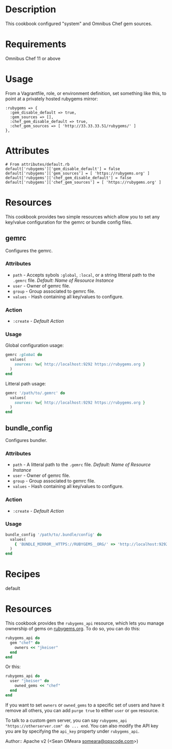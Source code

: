 Description
===========

This cookbook configured "system" and Omnibus Chef gem sources.

Requirements
============
Omnibus Chef 11 or above

Usage
=====

From a Vagrantfile, role, or environment definition, set something
like this, to point at a privately hosted rubygems mirror:

    :rubygems => {
      :gem_disable_default => true,
      :gem_sources => [],
      :chef_gem_disable_default => true,
      :chef_gem_sources => [ 'http://33.33.33.51/rubygems/' ]
    },

Attributes
==========

    # From attributes/default.rb
    default['rubygems']['gem_disable_default'] = false
    default['rubygems']['gem_sources'] = [ 'https://rubygems.org' ]
    default['rubygems']['chef_gem_disable_default'] = false
    default['rubygems']['chef_gem_sources'] = [ 'https://rubygems.org' ]

Resources
=========
This cookbook provides two simple resources which allow you to set any
key/value configuration for the gemrc or bundle config files.

gemrc
-----
Configures the gemrc.

### Attributes
 - `path`   - Accepts sybols `:global`, `:local`, or a string litteral path to
              the `.gemrc` file. _Default: Name of Resource Instance_
 - `user`   - Owner of gemrc file.
 - `group`  - Group associated to gemrc file.
 - `values` - Hash containing all key/values to configure.

### Action
 - `:create` - _Default Action_

### Usage
Global configuration usage:
```ruby
gemrc :global do
  values(
    sources: %w{ http://localhost:9292 https://rubygems.org }
  )
end
```
 
 
Litteral path usage:

```ruby
gemrc '/path/to/.gemrc' do
  values(
    sources: %w{ http://localhost:9292 https://rubygems.org }
  )
end
```


bundle_config
-------------
Configures bundler.

### Attributes
 - `path`   - A litteral path to the `.gemrc` file. _Default: Name of Resource Instance_
 - `user`   - Owner of gemrc file.
 - `group`  - Group associated to gemrc file.
 - `values` - Hash containing all key/values to configure.

### Action
 - `:create` - _Default Action_

### Usage
```ruby
bundle_config '/path/to/.bundle/config' do
  values(
    { 'BUNDLE_MIRROR__HTTPS://RUBYGEMS__ORG/' => 'http://localhost:9292' }
  )
end
```

Recipes
=======

default

Resources
=========

This cookbook provides the `rubygems_api` resource, which lets you manage ownership
of gems on [rubygems.org](https://rubygems.org). To do so, you can do this:

```ruby
rubygems_api do
  gem "chef" do
    owners << "jkeiser"
  end
end
```

Or this:

```ruby
rubygems_api do
  user "jkeiser" do
    owned_gems << "chef"
  end
end
```

If you want to set `owners` or `owned_gems` to a specific set of users and have it
remove all others, you can add `purge true` to either `user` or `gem` resource.

To talk to a custom gem server, you can say `rubygems_api "https://otherserver.com" do ... end`.
You can also modify the API key you are by specifying the `api_key` property under `rubygems_api`.

Author:: Apache v2 (<Sean OMeara <someara@opscode.com>>)
